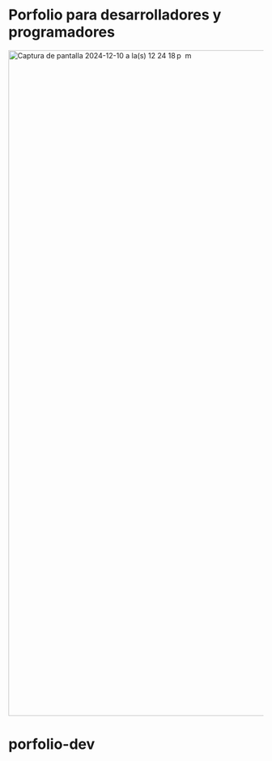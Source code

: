 # Porfolio para desarrolladores y programadores

<img width="1314" alt="Captura de pantalla 2024-12-10 a la(s) 12 24 18 p  m" src="https://github.com/user-attachments/assets/892e1e21-0cf9-471e-9586-462e7e802cb1">

# porfolio-dev
